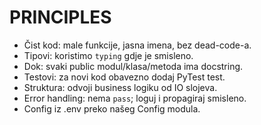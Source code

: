 # PRINCIPLES
- Čist kod: male funkcije, jasna imena, bez dead-code-a.
- Tipovi: koristimo `typing` gdje je smisleno.
- Dok: svaki public modul/klasa/metoda ima docstring.
- Testovi: za novi kod obavezno dodaj PyTest test.
- Struktura: odvoji business logiku od IO slojeva.
- Error handling: nema `pass`; loguj i propagiraj smisleno.
- Config iz .env preko našeg Config modula.
